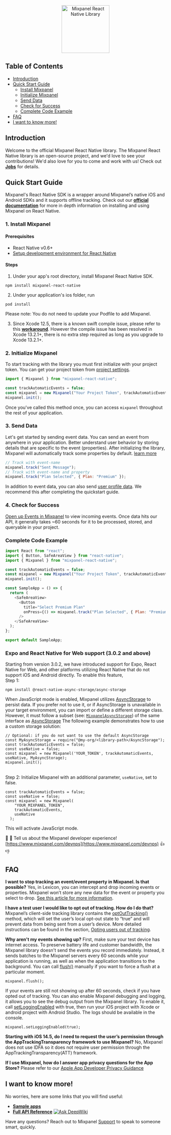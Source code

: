 <div align="center" style="text-align: center">
  <img src="https://user-images.githubusercontent.com/71290498/231855346-12c8fc52-5f24-485c-b9e6-24468599fb87.png" alt="Mixpanel React Native Library" height="150"/>
</div>

#####

## Table of Contents

<!-- MarkdownTOC -->

- [Introduction](#introduction)
- [Quick Start Guide](#quick-start-guide)
  - [Install Mixpanel](#1-install-mixpanel)
  - [Initialize Mixpanel](#2-initialize-mixpanel)
  - [Send Data](#3-send-data)
  - [Check for Success](#4-check-for-success)
  - [Complete Code Example](#complete-code-example)
- [FAQ](#faq)
- [I want to know more!](#i-want-to-know-more)

<!-- /MarkdownTOC -->

## Introduction

Welcome to the official Mixpanel React Native library.
The Mixpanel React Native library is an open-source project, and we'd love to see your contributions!
We'd also love for you to come and work with us! Check out **[Jobs](https://mixpanel.com/jobs/#openings)** for details.

## Quick Start Guide

Mixpanel's React Native SDK is a wrapper around Mixpanel’s native iOS and Android SDKs and it supports offline tracking. Check out our **[official documentation](https://developer.mixpanel.com/docs/react-native)** for more in depth information on installing and using Mixpanel on React Native.

<a name="installation"></a>

### 1. Install Mixpanel

#### Prerequisites

- React Native v0.6+
- [Setup development environment for React Native](https://reactnative.dev/docs/environment-setup)

#### Steps

1. Under your app's root directory, install Mixpanel React Native SDK.

```
npm install mixpanel-react-native
```

2. Under your application's ios folder, run

```
pod install
```

Please note: You do not need to update your Podfile to add Mixpanel.

3. Since Xcode 12.5, there is a known swift compile issue, please refer to this **[workaround](https://github.com/mixpanel/mixpanel-react-native/issues/43#issuecomment-829599732)**. However the compile issue has been resolved in Xcode 13.2.1+, there is no extra step required as long as you upgrade to Xcode 13.2.1+.

### 2. Initialize Mixpanel

To start tracking with the library you must first initialize with your project token. You can get your project token from [project settings](https://mixpanel.com/settings/project).

```js
import { Mixpanel } from "mixpanel-react-native";

const trackAutomaticEvents = false;
const mixpanel = new Mixpanel("Your Project Token", trackAutomaticEvents);
mixpanel.init();
```

Once you've called this method once, you can access `mixpanel` throughout the rest of your application.

### 3. Send Data

Let's get started by sending event data. You can send an event from anywhere in your application. Better understand user behavior by storing details that are specific to the event (properties). After initializing the library, Mixpanel will automatically track some properties by default. [learn more](https://help.mixpanel.com/hc/en-us/articles/115004613766-Default-Properties-Collected-by-Mixpanel)

```js
// Track with event-name
mixpanel.track("Sent Message");
// Track with event-name and property
mixpanel.track("Plan Selected", { Plan: "Premium" });
```

In addition to event data, you can also send [user profile data](https://developer.mixpanel.com/docs/react-native#storing-user-profiles). We recommend this after completing the quickstart guide.

### 4. Check for Success

[Open up Events in Mixpanel](http://mixpanel.com/report/events) to view incoming events.
Once data hits our API, it generally takes ~60 seconds for it to be processed, stored, and queryable in your project.
<a name="i-want-to-know-more"></a>

### Complete Code Example

```js
import React from "react";
import { Button, SafeAreaView } from "react-native";
import { Mixpanel } from "mixpanel-react-native";

const trackAutomaticEvents = false;
const mixpanel = new Mixpanel("Your Project Token", trackAutomaticEvents);
mixpanel.init();

const SampleApp = () => {
  return (
    <SafeAreaView>
      <Button
        title="Select Premium Plan"
        onPress={() => mixpanel.track("Plan Selected", { Plan: "Premium" })}
      />
    </SafeAreaView>
  );
};

export default SampleApp;
```

### Expo and React Native for Web support (3.0.2 and above)

Starting from version 3.0.2, we have introduced support for Expo, React Native for Web, and other platforms utilizing React Native that do not support iOS and Android directly.
To enable this feature,
<br>Step 1:

```
npm install @react-native-async-storage/async-storage
```

When JavaScript mode is enabled, Mixpanel utilizes [AsyncStorage](https://react-native-async-storage.github.io/async-storage/) to persist data. If you prefer not to use it, or if AsyncStorage is unavailable in your target environment, you can import or define a different storage class. However, it must follow a subset (see: [`MixpanelAsyncStorage`](index.d.ts)) of the same interface as [AsyncStorage](https://react-native-async-storage.github.io/async-storage/) The following example demonstrates how to use a custom storage solution:

```
// Optional: if you do not want to use the default AsyncStorage
const MyAsyncStorage = require("@my-org/<library-path>/AsyncStorage");
const trackAutomaticEvents = false;
const useNative = false;
const mixpanel = new Mixpanel('YOUR_TOKEN', trackAutomaticEvents, useNative, MyAsyncStorage);
mixpanel.init();
```

<br>Step 2:
Initialize Mixpanel with an additional parameter, `useNative`, set to false.

```
const trackAutomaticEvents = false;
const useNative = false;
const mixpanel = new Mixpanel(
    "YOUR_MIXPANEL_TOKEN",
    trackAutomaticEvents,
    useNative
  );
```

This will activate JavaScript mode.

👋 👋 Tell us about the Mixpanel developer experience! [https://www.mixpanel.com/devnps](https://www.mixpanel.com/devnps) 👍 👎

## FAQ

**I want to stop tracking an event/event property in Mixpanel. Is that possible?**
Yes, in Lexicon, you can intercept and drop incoming events or properties. Mixpanel won’t store any new data for the event or property you select to drop. [See this article for more information](https://help.mixpanel.com/hc/en-us/articles/360001307806#dropping-events-and-properties).

**I have a test user I would like to opt out of tracking. How do I do that?**
Mixpanel’s client-side tracking library contains the [optOutTracking()](https://mixpanel.github.io/mixpanel-react-native/Mixpanel.html#optOutTracking) method, which will set the user’s local opt-out state to “true” and will prevent data from being sent from a user’s device. More detailed instructions can be found in the section, [Opting users out of tracking](https://developer.mixpanel.com/docs/react-native#opting-users-out-of-tracking).

**Why aren't my events showing up?**
First, make sure your test device has internet access. To preserve battery life and customer bandwidth, the Mixpanel library doesn't send the events you record immediately. Instead, it sends batches to the Mixpanel servers every 60 seconds while your application is running, as well as when the application transitions to the background. You can call [flush()](https://mixpanel.github.io/mixpanel-react-native/Mixpanel.html#flush) manually if you want to force a flush at a particular moment.

```
mixpanel.flush();
```

If your events are still not showing up after 60 seconds, check if you have opted out of tracking. You can also enable Mixpanel debugging and logging, it allows you to see the debug output from the Mixpanel library. To enable it, call [setLoggingEnabled](https://mixpanel.github.io/mixpanel-react-native/Mixpanel.html#setLoggingEnabled) with true, then run your iOS project with Xcode or android project with Android Studio. The logs should be available in the console.

```
mixpanel.setLoggingEnabled(true);
```

**Starting with iOS 14.5, do I need to request the user’s permission through the AppTrackingTransparency framework to use Mixpanel?**
No, Mixpanel does not use IDFA so it does not require user permission through the AppTrackingTransparency(ATT) framework.

**If I use Mixpanel, how do I answer app privacy questions for the App Store?**
Please refer to our [Apple App Developer Privacy Guidance](https://mixpanel.com/legal/app-store-privacy-details/)

## I want to know more!

No worries, here are some links that you will find useful:

- **[Sample apps](https://github.com/mixpanel/mixpanel-react-native/tree/master/Samples)**
- **[Full API Reference](https://mixpanel.github.io/mixpanel-react-native/Mixpanel.html)**
  [![Ask DeepWiki](https://deepwiki.com/badge.svg)](https://deepwiki.com/mixpanel/mixpanel-react-native)

Have any questions? Reach out to Mixpanel [Support](https://help.mixpanel.com/hc/en-us/requests/new) to speak to someone smart, quickly.
